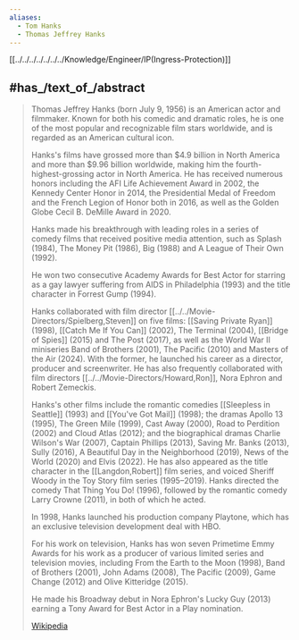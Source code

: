 ```yaml
---
aliases:
  - Tom Hanks
  - Thomas Jeffrey Hanks
---
```


[[../../../../../../../Knowledge/Engineer/IP(Ingress-Protection)]] 
## #has_/text_of_/abstract 

> Thomas Jeffrey Hanks (born July 9, 1956) is an American actor and filmmaker. 
> Known for both his comedic and dramatic roles, 
> he is one of the most popular and recognizable film stars worldwide, 
> and is regarded as an American cultural icon. 
> 
> Hanks's films have grossed more than $4.9 billion in North America 
> and more than $9.96 billion worldwide, 
> making him the fourth-highest-grossing actor in North America. 
> He has received numerous honors including the AFI Life Achievement Award in 2002, 
> the Kennedy Center Honor in 2014, the Presidential Medal of Freedom 
> and the French Legion of Honor both in 2016, 
> as well as the Golden Globe Cecil B. DeMille Award in 2020.
>
> Hanks made his breakthrough with leading roles in a series of comedy films 
> that received positive media attention, such as Splash (1984), 
> The Money Pit (1986), Big (1988) and A League of Their Own (1992). 
> 
> He won two consecutive Academy Awards for Best Actor 
> for starring as a gay lawyer suffering from AIDS in Philadelphia (1993) 
> and the title character in Forrest Gump (1994). 
> 
> Hanks collaborated with film director [[../../Movie-Directors/Spielberg,Steven]] on five films: [[Saving Private Ryan]] (1998), 
> [[Catch Me If You Can]] (2002), The Terminal (2004), [[Bridge of Spies]] (2015) and The Post (2017), 
> as well as the World War II miniseries Band of Brothers (2001), The Pacific (2010) and Masters of the Air (2024). With the former, he launched his career as a director, producer and screenwriter. He has also frequently collaborated with film directors [[../../Movie-Directors/Howard,Ron]], Nora Ephron and Robert Zemeckis.
>
> Hanks's other films include the romantic comedies [[Sleepless in Seattle]] (1993) and [[You've Got Mail]] (1998); the dramas Apollo 13 (1995), The Green Mile (1999), Cast Away (2000), Road to Perdition (2002) and Cloud Atlas (2012); and the biographical dramas Charlie Wilson's War (2007), Captain Phillips (2013), Saving Mr. Banks (2013), Sully (2016), A Beautiful Day in the Neighborhood (2019), News of the World (2020) and Elvis (2022). 
> He has also appeared as the title character in the [[Langdon,Robert]] film series, 
> and voiced Sheriff Woody in the Toy Story film series (1995–2019). 
> Hanks directed the comedy That Thing You Do! (1996), 
> followed by the romantic comedy Larry Crowne (2011), in both of which he acted.
>
> In 1998, Hanks launched his production company Playtone, 
> which has an exclusive television development deal with HBO. 
> 
> For his work on television, Hanks has won seven Primetime Emmy Awards 
> for his work as a producer of various limited series and television movies, 
> including From the Earth to the Moon (1998), Band of Brothers (2001), John Adams (2008), 
> The Pacific (2009), Game Change (2012) and Olive Kitteridge (2015). 
> 
> He made his Broadway debut in Nora Ephron's Lucky Guy (2013) 
> earning a Tony Award for Best Actor in a Play nomination.
>
> [Wikipedia](https://en.wikipedia.org/wiki/Tom%20Hanks)



